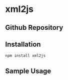 xml2js
===


## Github Repository

<div class="pkginfo" data-module-name="xml2js" data-show="version,dependencies"></div>


## Installation

```
npm install xml2js
```

## Sample Usage

<pre class="code" data-js="xml2js/sample01.js"></pre>